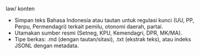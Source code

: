 law/ konten

- Simpan teks Bahasa Indonesia atau tautan untuk regulasi kunci (UU, PP, Perpu, Permendagri) terkait pemilu, otonomi daerah, partai.
- Utamakan sumber resmi (Setneg, KPU, Kemendagri, DPR, MK/MA).
- Tipe berkas: .md (dengan tautan/sitasi), .txt (ekstrak teks), atau indeks JSONL dengan metadata.
